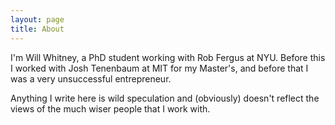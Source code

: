 ```yaml
---
layout: page
title: About
---
```

I'm Will Whitney, a PhD student working with Rob Fergus at NYU. Before this I worked with Josh Tenenbaum at MIT for my Master's, and before that I was a very unsuccessful entrepreneur.

Anything I write here is wild speculation and (obviously) doesn't reflect the views of the much wiser people that I work with.
